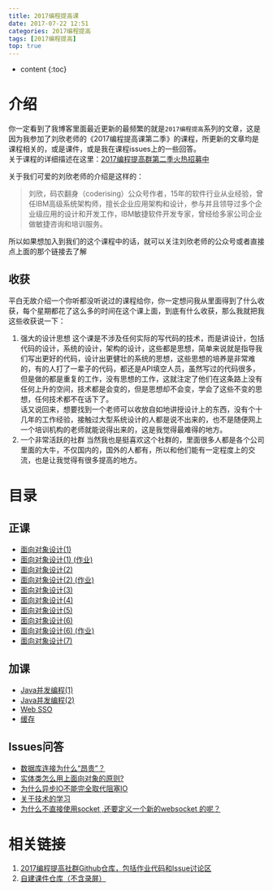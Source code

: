 ```yaml
---
title: 2017编程提高课
date: 2017-07-22 12:51
categories: 2017编程提高
tags: [2017编程提高]
top: true
---
```


* content
{:toc}

# 介绍
你一定看到了我博客里面最近更新的最频繁的就是`2017编程提高`系列的文章，这是因为我参加了刘欣老师的《2017编程提高课第二季》的课程，所更新的文章均是课程相关的，或是课件，或是我在课程issues上的一些回答。  
关于课程的详细描述在这里：[2017编程提高群第二季火热招募中](https://mp.weixin.qq.com/s/M9bp-M4SmNOSikMj6FoW-A)

关于我们可爱的刘欣老师的介绍是这样的：  
> 刘欣，码农翻身（coderising）公众号作者，15年的软件行业从业经验，曾任IBM高级系统架构师，擅长企业应用架构和设计，参与并且领导过多个企业级应用的设计和开发工作，IBM敏捷软件开发专家，曾经给多家公司企业做敏捷咨询和培训服务。

所以如果想加入到我们的这个课程中的话，就可以关注刘欣老师的公众号或者直接点上面的那个链接去了解

## 收获
平白无故介绍一个你听都没听说过的课程给你，你一定想问我从里面得到了什么收获，每个星期都花了这么多的时间在这个课上面，到底有什么收获，那么我就把我这些收获说一下：
1. 强大的设计思想
这个课是不涉及任何实际的写代码的技术，而是讲设计，包括代码的设计，系统的设计，架构的设计，这些都是思想，简单来说就是指导我们写出更好的代码，设计出更健壮的系统的思想，这些思想的培养是非常难的，有的人打了一辈子的代码，都还是API填空人员，虽然写过的代码很多，但是做的都是重复的工作，没有思想的工作，这就注定了他们在这条路上没有任何上升的空间，技术都是会变的，但是思想却不会变，学会了这些不变的思想，任何技术都不在话下了。  
话又说回来，想要找到一个老师可以收放自如地讲授设计上的东西，没有个十几年的工作经验，接触过大型系统设计的人都是说不出来的，也不是随便网上一个培训机构的老师就能说得出来的，这是我觉得最难得的地方。
2. 一个非常活跃的社群
当然我也是挺喜欢这个社群的，里面很多人都是各个公司里面的大牛，不仅国内的，国外的人都有，所以和他们能有一定程度上的交流，也是让我觉得有很多提高的地方。

# 目录
## 正课
- [面向对象设计(1) ](http://lanyuanxiaoyao.com/2017/06/14/ood-1/)
- [面向对象设计(1) (作业) ](http://lanyuanxiaoyao.com/2017/06/15/srp/)
- [面向对象设计(2) ](http://lanyuanxiaoyao.com/2017/06/18/ocp/)
- [面向对象设计(2) (作业) ](http://lanyuanxiaoyao.com/2017/06/19/ocp-homework/)
- [面向对象设计(3) ](http://lanyuanxiaoyao.com/2017/06/26/ood-3/)
- [面向对象设计(4)](http://lanyuanxiaoyao.com/2017/07/04/ood-4/)
- [面向对象设计(5) ](http://lanyuanxiaoyao.com/2017/07/10/ood-5/)
- [面向对象设计(6) ](http://lanyuanxiaoyao.com/2017/07/20/design-pattern-1/)
- [面向对象设计(6) (作业) ](http://lanyuanxiaoyao.com/2017/07/21/builder-homework/)
- [面向对象设计(7)](http://lanyuanxiaoyao.com/2017/08/31/pattern-design-2/)
## 加课
- [Java并发编程(1) ](http://lanyuanxiaoyao.com/2017/06/15/concurrent-program/)
- [Java并发编程(2)](http://lanyuanxiaoyao.com/2017/06/21/concurrent-program-2/)
- [Web SSO ](http://lanyuanxiaoyao.com/2017/07/07/sso/)
- [缓存](http://lanyuanxiaoyao.com/2017/07/21/cache/)
## Issues问答
- [数据库连接为什么“昂贵”？](http://lanyuanxiaoyao.com/2017/06/25/why-database-connection-expensive/)
- [实体类怎么用上面向对象的原则?](http://lanyuanxiaoyao.com/2017/06/25/how-class-use-ood/)
- [为什么异步IO不能完全取代阻塞IO](http://lanyuanxiaoyao.com/2017/06/26/block-vs-unblock/)
- [关于技术的学习](http://lanyuanxiaoyao.com/2017/07/12/about-study/)
- [为什么不直接使用socket ,还要定义一个新的websocket 的呢？](http://lanyuanxiaoyao.com/2017/07/22/websocket-socket/)

# 相关链接
1. [2017编程提高社群Github仓库，包括作业代码和Issue讨论区](https://github.com/onlyliuxin/coding2017)
2. [自建课件仓库（不含录屏）](https://github.com/lanyuanxiaoyao/2017CodingDocument)